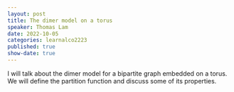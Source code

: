 ```yaml
---
layout: post
title: The dimer model on a torus
speaker: Thomas Lam
date: 2022-10-05
categories: learnalco2223
published: true
show-date: true
---
```

I will talk about the dimer model for a bipartite graph embedded on a torus.  We will define the partition function and discuss some of its properties.